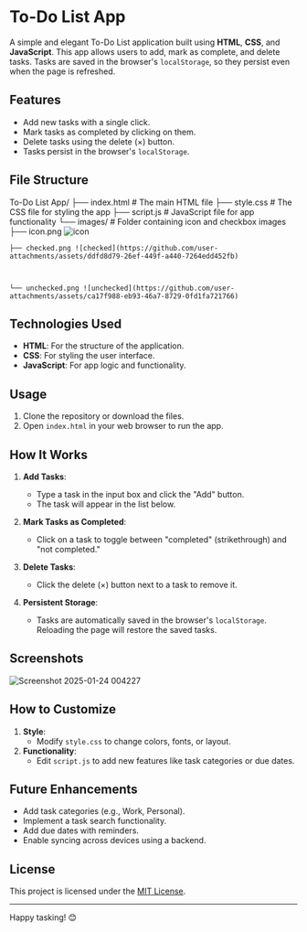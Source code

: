 # To-Do List App

A simple and elegant To-Do List application built using **HTML**, **CSS**, and **JavaScript**. This app allows users to add, mark as complete, and delete tasks. Tasks are saved in the browser's `localStorage`, so they persist even when the page is refreshed.

## Features
- Add new tasks with a single click.
- Mark tasks as completed by clicking on them.
- Delete tasks using the delete (×) button.
- Tasks persist in the browser's `localStorage`.

## File Structure
To-Do List App/
  ├── index.html # The main HTML file 
  ├── style.css # The CSS file for styling the app 
  ├── script.js # JavaScript file for app functionality 
  └── images/ # Folder containing icon and checkbox images 
    ├── icon.png ![icon](https://github.com/user-attachments/assets/0e25ead5-9097-4d33-b97f-796569ce32f7)


    ├── checked.png ![checked](https://github.com/user-attachments/assets/ddfd8d79-26ef-449f-a440-7264edd452fb)

    

    └── unchecked.png ![unchecked](https://github.com/user-attachments/assets/ca17f988-eb93-46a7-8729-0fd1fa721766)




## Technologies Used
- **HTML**: For the structure of the application.
- **CSS**: For styling the user interface.
- **JavaScript**: For app logic and functionality.

## Usage
1. Clone the repository or download the files.
2. Open `index.html` in your web browser to run the app.

## How It Works
1. **Add Tasks**:
   - Type a task in the input box and click the "Add" button.
   - The task will appear in the list below.

2. **Mark Tasks as Completed**:
   - Click on a task to toggle between "completed" (strikethrough) and "not completed."

3. **Delete Tasks**:
   - Click the delete (×) button next to a task to remove it.

4. **Persistent Storage**:
   - Tasks are automatically saved in the browser's `localStorage`. Reloading the page will restore the saved tasks.

## Screenshots
![Screenshot 2025-01-24 004227](https://github.com/user-attachments/assets/78ae6a8f-e5ec-4f8f-a224-e71d68985719)


## How to Customize
1. **Style**:
   - Modify `style.css` to change colors, fonts, or layout.
2. **Functionality**:
   - Edit `script.js` to add new features like task categories or due dates.

## Future Enhancements
- Add task categories (e.g., Work, Personal).
- Implement a task search functionality.
- Add due dates with reminders.
- Enable syncing across devices using a backend.

## License
This project is licensed under the [MIT License](LICENSE).

---

Happy tasking! 😊


